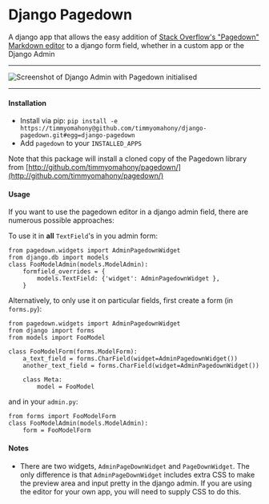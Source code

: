 Django Pagedown
===============

A django app that allows the easy addition of [Stack Overflow&#39;s &quot;Pagedown&quot; Markdown editor](http://code.google.com/p/pagedown/) to a django form field, whether in a custom app or the Django Admin

---

![Screenshot of Django Admin with Pagedown initialised](https://github.com/timmyomahony/django-pagedown/blob/master/django-pagedown-screenshot.png?raw=true "A screenshot of Pagedown in Django's admin")

---

#### Installation ####

- Install via pip: `pip install -e https://timmyomahony@github.com/timmyomahony/django-pagedown.git#egg=django-pagedown` 
- Add `pagedown` to your `INSTALLED_APPS`

Note that this package will install a cloned copy of the Pagedown library from [http://github.com/timmyomahony/pagedown/](http://github.com/timmyomahony/pagedown/)


#### Usage ####

If you want to use the pagedown editor in a django admin field, there are numerous possible approaches:

To use it in **all** `TextField`'s in you admin form:

	from pagedown.widgets import AdminPagedownWidget
	from django.db import models
    class FooModelAdmin(models.ModelAdmin):
    	formfield_overrides = {
        	models.TextField: {'widget': AdminPagedownWidget },
    	}
    	
Alternatively, to only use it on particular fields, first create a form (in `forms.py`): 

	from pagedown.widgets import AdminPagedownWidget
	from django import forms
	from models import FooModel
	
	class FooModelForm(forms.ModelForm):
		a_text_field = forms.CharField(widget=AdminPagedownWidget())		
		another_text_field = forms.CharField(widget=AdminPagedownWidget())	
		
		class Meta:
			model = FooModel
			
and in your `admin.py`:

	from forms import FooModelForm
    class FooModelAdmin(models.ModelAdmin):
    	form = FooModelForm   
 
 
#### Notes ####
   	
* There are two widgets, `AdminPageDownWidget` and `PageDownWidget`. The only difference is that `AdminPageDownWidget` includes extra CSS to make the preview area and input pretty in the django admin. If you are using the editor for your own app, you will need to supply CSS to do this. 